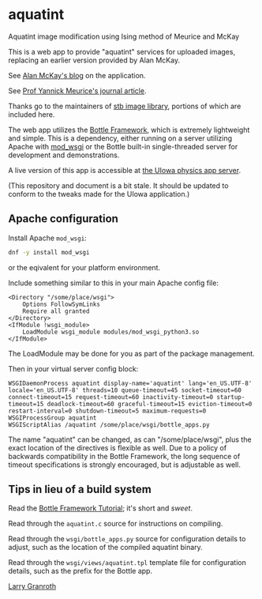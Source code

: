 # aquatint
Aquatint image modification using Ising method of Meurice and McKay

This is a web app to provide "aquatint" services for uploaded images, replacing an earlier version provided by Alan McKay.

See [Alan McKay's blog](https://alanmckay.blog/projects/aquatint/) on the application.

See [Prof Yannick Meurice's journal article](https://pubs.aip.org/aapt/ajp/article-abstract/90/2/87/2819740/Making-digital-aquatint-with-the-Ising-model).

Thanks go to the maintainers of [stb image library](https://github.com/nothings/stb), portions of which are included here.

The web app utilizes the [Bottle Framework](https://bottlepy.org/docs/dev/tutorial.html), which is extremely lightweight and simple.  This is a dependency, either running on a server utilizing Apache with [mod_wsgi](https://modwsgi.readthedocs.io/en/master/) or the Bottle built-in single-threaded server for development and demonstrations.

A live version of this app is accessible at [the UIowa physics app server](https://apps.physics.uiowa.edu/aquatint).

(This repository and document is a bit stale.  It should be updated to conform to the tweaks made for the UIowa application.)

## Apache configuration
Install Apache `mod_wsgi`:
```bash
dnf -y install mod_wsgi
```
or the eqivalent for your platform environment.

Include something similar to this in your main Apache config file:
```
<Directory "/some/place/wsgi">
    Options FollowSymLinks
    Require all granted
</Directory>
<IfModule !wsgi_module>
    LoadModule wsgi_module modules/mod_wsgi_python3.so
</IfModule>
```
The LoadModule may be done for you as part of the package management.

Then in your virtual server config block:
```
WSGIDaemonProcess aquatint display-name='aquatint' lang='en_US.UTF-8' locale='en_US.UTF-8' threads=10 queue-timeout=45 socket-timeout=60 connect-timeout=15 request-timeout=60 inactivity-timeout=0 startup-timeout=15 deadlock-timeout=60 graceful-timeout=15 eviction-timeout=0 restart-interval=0 shutdown-timeout=5 maximum-requests=0
WSGIProcessGroup aquatint
WSGIScriptAlias /aquatint /some/place/wsgi/bottle_apps.py
```
The name "aquatint" can be changed, as can "/some/place/wsgi", plus the exact location of the directives is flexible as well.  Due to a policy of backwards compatibility in the Bottle Framework, the long sequence of timeout specifications is strongly encouraged, but is adjustable as well.

## Tips in lieu of a build system
Read the [Bottle Framework Tutorial](https://bottlepy.org/docs/dev/tutorial.html); it's short and *sweet*.

Read through the `aquatint.c` source for instructions on compiling.

Read through the `wsgi/bottle_apps.py` source for configuration details to adjust, such as the location of the compiled aquatint binary.

Read through the `wsgi/views/aquatint.tpl` template file for configuration details, such as the prefix for the Bottle app.

[Larry Granroth](https://ljg.spacephysics.org)
